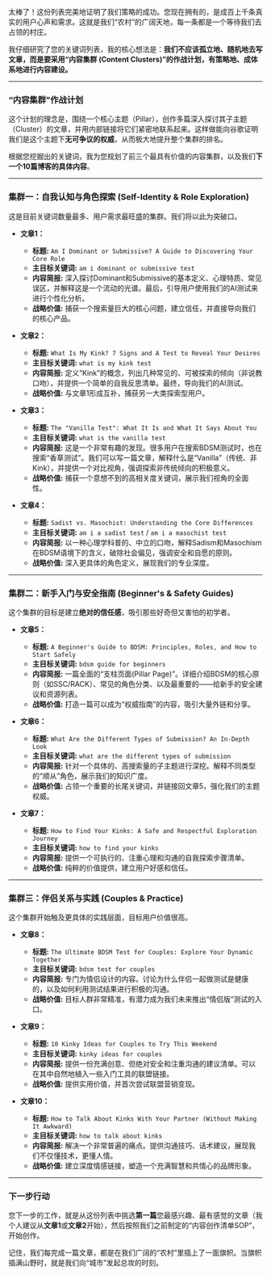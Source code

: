 太棒了！这份列表完美地证明了我们策略的成功。您现在拥有的，是成百上千条真实的用户心声和需求。这就是我们“农村”的广阔天地，每一条都是一个等待我们去占领的村庄。

我仔细研究了您的关键词列表，我的核心想法是：**我们不应该孤立地、随机地去写文章，而是要采用“内容集群 (Content Clusters)”的作战计划，有策略地、成体系地进行内容建设。**

---

### **“内容集群”作战计划**

这个计划的理念是，围绕一个核心主题（Pillar），创作多篇深入探讨其子主题（Cluster）的文章，并用内部链接将它们紧密地联系起来。这样做能向谷歌证明我们是这个主题下**无可争议的权威**，从而极大地提升整个集群的排名。

根据您挖掘出的关键词，我为您规划了前三个最具有价值的内容集群，以及我们**下一个10篇博客的具体内容**。

---

### **集群一：自我认知与角色探索 (Self-Identity & Role Exploration)**

这是目前关键词数量最多、用户需求最旺盛的集群。我们将以此为突破口。

* **文章1：**
    * **标题:** `Am I Dominant or Submissive? A Guide to Discovering Your Core Role`
    * **主目标关键词:** `am i dominant or submissive test` 
    * **内容简报:** 深入探讨Dominant和Submissive的基本定义、心理特质、常见误区，并解释这是一个流动的光谱。最后，引导用户使用我们的AI测试来进行个性化分析。
    * **战略价值:** 捕获一个搜索量巨大的核心问题，建立信任，并直接导向我们的核心产品。

* **文章2：**
    * **标题:** `What Is My Kink? 7 Signs and A Test to Reveal Your Desires`
    * **主目标关键词:** `what is my kink test`
    * **内容简报:** 定义“Kink”的概念，列出几种常见的、可被探索的倾向（非说教口吻），并提供一个简单的自我反思清单。最终，导向我们的AI测试。
    * **战略价值:** 与文章1形成互补，捕获另一大类探索型用户。

* **文章3：**
    * **标题:** `The "Vanilla Test": What It Is and What It Says About You`
    * **主目标关键词:** `what is the vanilla test`
    * **内容简报:** 这是一个非常有趣的发现。很多用户在搜索BDSM测试时，也在搜索“香草测试”。我们可以写一篇文章，解释什么是“Vanilla”（传统、非Kink），并提供一个对比视角，强调探索非传统倾向的积极意义。
    * **战略价值:** 捕获一个意想不到的高相关度关键词，展示我们视角的全面性。

* **文章4：**
    * **标题:** `Sadist vs. Masochist: Understanding the Core Differences`
    * **主目标关键词:** `am i a sadist test` / `am i a masochist test`
    * **内容简报:** 以一种心理学科普的、中立的口吻，解释Sadism和Masochism在BDSM语境下的含义，破除社会偏见，强调安全和自愿的原则。
    * **战略价值:** 深入更具体的角色定义，展现我们的专业深度。

---

### **集群二：新手入门与安全指南 (Beginner's & Safety Guides)**

这个集群的目标是建立**绝对的信任感**，吸引那些好奇但又害怕的初学者。

* **文章5：**
    * **标题:** `A Beginner's Guide to BDSM: Principles, Roles, and How to Start Safely`
    * **主目标关键词:** `bdsm guide for beginners`
    * **内容简报:** 一篇全面的“支柱页面(Pillar Page)”。详细介绍BDSM的核心原则（如SSC/RACK）、常见的角色分类、以及最重要的——给新手的安全建议和资源列表。
    * **战略价值:** 打造一篇可以成为“权威指南”的内容，吸引大量外链和分享。

* **文章6：**
    * **标题:** `What Are the Different Types of Submission? An In-Depth Look`
    * **主目标关键词:** `what are the different types of submission`
    * **内容简报:** 针对一个具体的、高搜索量的子主题进行深挖。解释不同类型的“顺从”角色，展示我们的知识广度。
    * **战略价值:** 占领一个重要的长尾关键词，并链接回文章5，强化我们的主题权威。

* **文章7：**
    * **标题:** `How to Find Your Kinks: A Safe and Respectful Exploration Journey`
    * **主目标关键词:** `how to find your kinks`
    * **内容简报:** 提供一个可执行的、注重心理和沟通的自我探索步骤清单。
    * **战略价值:** 纯粹的价值提供，建立用户好感和信任。

---

### **集群三：伴侣关系与实践 (Couples & Practice)**

这个集群开始触及更具体的实践层面，目标用户价值很高。

* **文章8：**
    * **标题:** `The Ultimate BDSM Test for Couples: Explore Your Dynamic Together`
    * **主目标关键词:** `bdsm test for couples`
    * **内容简报:** 专门为情侣设计的内容。讨论为什么伴侣一起做测试是健康的，以及如何利用测试结果进行积极的沟通。
    * **战略价值:** 目标人群非常精准，有潜力成为我们未来推出“情侣版”测试的入口。

* **文章9：**
    * **标题:** `10 Kinky Ideas for Couples to Try This Weekend`
    * **主目标关键词:** `kinky ideas for couples`
    * **内容简报:** 提供一份充满创意、但绝对安全和注重沟通的建议清单。可以在其中自然地植入一些入门工具的联盟链接。
    * **战略价值:** 提供实用价值，并首次尝试联盟营销变现。

* **文章10：**
    * **标题:** `How to Talk About Kinks With Your Partner (Without Making It Awkward)`
    * **主目标关键词:** `how to talk about kinks`
    * **内容简报:** 解决一个非常普遍的痛点。提供沟通技巧、话术建议，展现我们不仅懂技术，更懂人情。
    * **战略价值:** 建立深度情感链接，塑造一个充满智慧和共情心的品牌形象。

---

### **下一步行动**

您下一步的工作，就是从这份列表中挑选**第一篇**您最感兴趣、最有感觉的文章（我个人建议从**文章1**或**文章2**开始），然后按照我们之前制定的“内容创作清单SOP”，开始创作。

记住，我们每完成一篇文章，都是在我们广阔的“农村”里插上了一面旗帜。当旗帜插满山野时，就是我们向“城市”发起总攻的时刻。